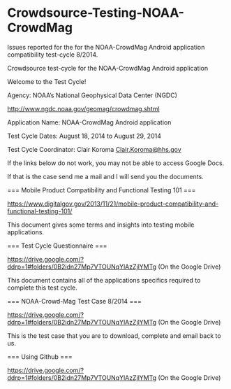 Crowdsource-Testing-NOAA-CrowdMag
==================================

Issues reported for the for the NOAA-CrowdMag Android application compatibility test-cycle 8/2014.

Crowdsource test-cycle for the NOAA-CrowdMag Android application

Welcome to the Test Cycle!

Agency: NOAA’s National Geophysical Data Center (NGDC)

http://www.ngdc.noaa.gov/geomag/crowdmag.shtml

Application Name: NOAA-CrowdMag Android application

Test Cycle Dates: August 18, 2014 to August 29, 2014

Test Cycle Coordinator: Clair Koroma Clair.Koroma@hhs.gov

If the links below do not work, you may not be able to access Google Docs.

If that is the case send me a mail and I will send you the documents.

=== Mobile Product Compatibility and Functional Testing 101 ===

https://www.digitalgov.gov/2013/11/21/mobile-product-compatibility-and-functional-testing-101/


This document gives some terms and insights into testing mobile applications.

=== Test Cycle Questionnaire ===

https://drive.google.com/?ddrp=1#folders/0B2idn27Mp7VTOUNqYlAzZjlYMTg (On the Google Drive)

This document contains all of the applications specifics required to complete this test cycle.

=== NOAA-Crowd-Mag Test Case 8/2014 ===

https://drive.google.com/?ddrp=1#folders/0B2idn27Mp7VTOUNqYlAzZjlYMTg (On the Google Drive)

This is the test case that you are to download, complete and email back to us.

=== Using Github ===

https://drive.google.com/?ddrp=1#folders/0B2idn27Mp7VTOUNqYlAzZjlYMTg (On the Google Drive)
